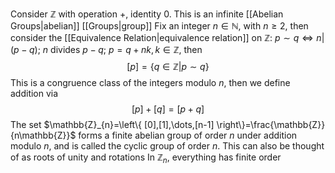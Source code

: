 Consider $\mathbb{Z}$ with operation $+$, identity $0$. This is an infinite [[Abelian Groups|abelian]] [[Groups|group]]
Fix an integer $n\in\mathbb{N}$, with $n\geq 2$, then consider the [[Equivalence Relation|equivalence relation]] on $\mathbb{Z}$: $p\sim q\iff n|(p-q)$; $n$ divides $p-q$; $p=q+nk,k\in\mathbb{Z}$, then
$$
[p]=\left\{ q\in \mathbb{Z}|p \sim q \right\}
$$
This is a congruence class of the integers modulo $n$, then we define addition via
$$
[p]+[q]=[p+q]
$$
The set $\mathbb{Z}_{n}=\left\{ [0],[1],\dots,[n-1] \right\}=\frac{\mathbb{Z}}{n\mathbb{Z}}$ forms a finite abelian group of order $n$ under addition modulo $n$, and is called the cyclic group of order $n$. This can also be thought of as roots of unity and rotations
In $\mathbb{Z}_{n}$, everything has finite order